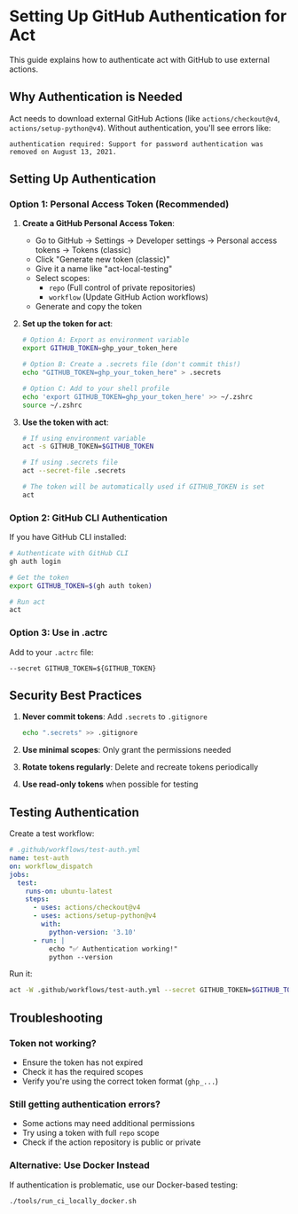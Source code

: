 # Setting Up GitHub Authentication for Act

This guide explains how to authenticate act with GitHub to use external actions.

## Why Authentication is Needed

Act needs to download external GitHub Actions (like `actions/checkout@v4`, `actions/setup-python@v4`). Without authentication, you'll see errors like:
```
authentication required: Support for password authentication was removed on August 13, 2021.
```

## Setting Up Authentication

### Option 1: Personal Access Token (Recommended)

1. **Create a GitHub Personal Access Token**:
   - Go to GitHub → Settings → Developer settings → Personal access tokens → Tokens (classic)
   - Click "Generate new token (classic)"
   - Give it a name like "act-local-testing"
   - Select scopes:
     - `repo` (Full control of private repositories)
     - `workflow` (Update GitHub Action workflows)
   - Generate and copy the token

2. **Set up the token for act**:
   ```bash
   # Option A: Export as environment variable
   export GITHUB_TOKEN=ghp_your_token_here
   
   # Option B: Create a .secrets file (don't commit this!)
   echo "GITHUB_TOKEN=ghp_your_token_here" > .secrets
   
   # Option C: Add to your shell profile
   echo 'export GITHUB_TOKEN=ghp_your_token_here' >> ~/.zshrc
   source ~/.zshrc
   ```

3. **Use the token with act**:
   ```bash
   # If using environment variable
   act -s GITHUB_TOKEN=$GITHUB_TOKEN
   
   # If using .secrets file
   act --secret-file .secrets
   
   # The token will be automatically used if GITHUB_TOKEN is set
   act
   ```

### Option 2: GitHub CLI Authentication

If you have GitHub CLI installed:
```bash
# Authenticate with GitHub CLI
gh auth login

# Get the token
export GITHUB_TOKEN=$(gh auth token)

# Run act
act
```

### Option 3: Use in .actrc

Add to your `.actrc` file:
```
--secret GITHUB_TOKEN=${GITHUB_TOKEN}
```

## Security Best Practices

1. **Never commit tokens**: Add `.secrets` to `.gitignore`
   ```bash
   echo ".secrets" >> .gitignore
   ```

2. **Use minimal scopes**: Only grant the permissions needed

3. **Rotate tokens regularly**: Delete and recreate tokens periodically

4. **Use read-only tokens** when possible for testing

## Testing Authentication

Create a test workflow:
```yaml
# .github/workflows/test-auth.yml
name: test-auth
on: workflow_dispatch
jobs:
  test:
    runs-on: ubuntu-latest
    steps:
      - uses: actions/checkout@v4
      - uses: actions/setup-python@v4
        with:
          python-version: '3.10'
      - run: |
          echo "✅ Authentication working!"
          python --version
```

Run it:
```bash
act -W .github/workflows/test-auth.yml --secret GITHUB_TOKEN=$GITHUB_TOKEN
```

## Troubleshooting

### Token not working?
- Ensure the token has not expired
- Check it has the required scopes
- Verify you're using the correct token format (`ghp_...`)

### Still getting authentication errors?
- Some actions may need additional permissions
- Try using a token with full `repo` scope
- Check if the action repository is public or private

### Alternative: Use Docker Instead
If authentication is problematic, use our Docker-based testing:
```bash
./tools/run_ci_locally_docker.sh
``` 
